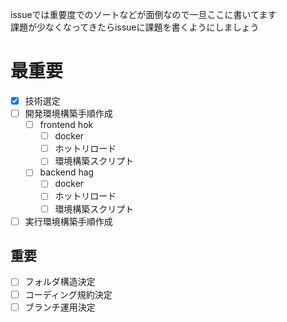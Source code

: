 issueでは重要度でのソートなどが面倒なので一旦ここに書いてます  
課題が少なくなってきたらissueに課題を書くようにしましょう


# 最重要

- [x] 技術選定
- [ ] 開発環境構築手順作成
  - [ ] frontend hok
    - [ ] docker
    - [ ] ホットリロード
    - [ ] 環境構築スクリプト
  - [ ] backend hag
    - [ ] docker
    - [ ] ホットリロード
    - [ ] 環境構築スクリプト
- [ ] 実行環境構築手順作成

## 重要
- [ ] フォルダ構造決定
- [ ] コーディング規約決定
- [ ] ブランチ運用決定